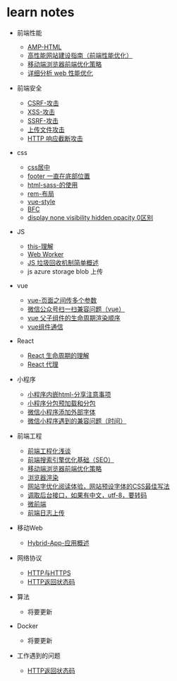 #  learn notes

* 前端性能
    * <a href="https://github.com/sanlangguo/chenzongqiang/wiki/AMP-HTML">AMP-HTML</a>
    * <a href="https://github.com/sanlangguo/chenzongqiang/wiki/%E9%AB%98%E6%80%A7%E8%83%BD%E7%BD%91%E7%AB%99%E5%BB%BA%E8%AE%BE%E6%8C%87%E5%8D%97%EF%BC%88%E5%89%8D%E7%AB%AF%E6%80%A7%E8%83%BD%E4%BC%98%E5%8C%96%EF%BC%89">高性能网站建设指南（前端性能优化）</a>
    * <a href="https://github.com/sanlangguo/chenzongqiang/wiki/%E7%A7%BB%E5%8A%A8%E7%AB%AF%E6%B5%8F%E8%A7%88%E5%99%A8%E5%89%8D%E7%AB%AF%E4%BC%98%E5%8C%96%E7%AD%96%E7%95%A5">移动端浏览器前端优化策略</a>
    * <a href="https://github.com/sanlangguo/learn-notes/issues/5">详细分析 web 性能优化</a>

* 前端安全
    * <a href="https://github.com/sanlangguo/chenzongqiang/wiki/CSRF-%E6%94%BB%E5%87%BB">CSRF-攻击</a>
    * <a href="https://github.com/sanlangguo/chenzongqiang/wiki/XSS-%E6%94%BB%E5%87%BB">XSS-攻击</a>
    * <a href="https://github.com/sanlangguo/chenzongqiang/wiki/SSRF-%E6%94%BB%E5%87%BB">SSRF-攻击</a>
    * <a href="https://github.com/sanlangguo/chenzongqiang/wiki/%E4%B8%8A%E4%BC%A0%E6%96%87%E4%BB%B6%E6%94%BB%E5%87%BB">上传文件攻击</a>
    * <a href="https://github.com/sanlangguo/learn-notes/wiki/HTTP-%E5%93%8D%E5%BA%94%E6%88%AA%E6%96%AD%E6%94%BB%E5%87%BB">HTTP 响应截断攻击</a>
* css
    * <a href="https://github.com/sanlangguo/chenzongqiang/wiki/css%E5%B1%85%E4%B8%AD">css居中</a>
    * <a href="https://github.com/sanlangguo/chenzongqiang/wiki/footer-%E4%B8%80%E7%9B%B4%E5%9C%A8%E5%BA%95%E9%83%A8%E4%BD%8D%E7%BD%AE">footer 一直在底部位置</a>
    * <a href="https://github.com/sanlangguo/chenzongqiang/wiki/html-sass-%E7%9A%84%E4%BD%BF%E7%94%A8">html-sass-的使用</a>
    * <a href="https://github.com/sanlangguo/chenzongqiang/wiki/rem-%E5%B8%83%E5%B1%80">rem-布局</a>
    * <a href="https://github.com/sanlangguo/chenzongqiang/wiki/vue-style">vue-style</a>
    * <a href="https://github.com/sanlangguo/learn-notes/wiki/%E5%9D%97%E6%A0%BC%E5%BC%8F%E5%8C%96%E4%B8%8A%E4%B8%8B%E6%96%87%EF%BC%88Block-Formatting-Context%EF%BC%8CBFC%EF%BC%89">BFC</a>
    * <a href="https://github.com/sanlangguo/learn-notes/wiki/display-none-visibility-hidden-opacity-0-%E5%8C%BA%E5%88%AB" target="_blank">display none visibility hidden opacity 0区别</a>

* JS
    * <a href="https://github.com/sanlangguo/chenzongqiang/wiki/this-%E7%90%86%E8%A7%A3">this-理解</a>
    * <a href="https://github.com/sanlangguo/chenzongqiang/wiki/Web-Worker">Web Worker</a>
    * <a href="https://github.com/sanlangguo/learn-notes/wiki/JS-%E5%9E%83%E5%9C%BE%E5%9B%9E%E6%94%B6%E6%9C%BA%E5%88%B6%E7%AE%80%E5%8D%95%E6%A6%82%E8%BF%B0">JS 垃圾回收机制简单概述</a>
    * js azure storage blob 上传
    
* vue
    * <a href="https://github.com/sanlangguo/chenzongqiang/wiki/vue-%E9%A1%B5%E9%9D%A2%E4%B9%8B%E9%97%B4%E4%BC%A0%E5%A4%9A%E4%B8%AA%E5%8F%82%E6%95%B0">vue-页面之间传多个参数</a>
    * <a href="https://github.com/sanlangguo/learn-notes/wiki/%E5%BE%AE%E4%BF%A1%E5%85%AC%E4%BC%97%E5%8F%B7%E6%89%AB%E4%B8%80%E6%89%AB%E5%85%BC%E5%AE%B9%E9%97%AE%E9%A2%98%EF%BC%88vue%EF%BC%89">微信公众号扫一扫兼容问题（vue）</a>
    * <a href="https://github.com/sanlangguo/learn-notes/wiki/vue-%E7%88%B6%E5%AD%90%E7%BB%84%E4%BB%B6%E7%9A%84%E7%94%9F%E5%91%BD%E5%91%A8%E6%9C%9F%E6%B8%B2%E6%9F%93%E9%A1%BA%E5%BA%8F">vue 父子组件的生命周期渲染顺序</a>
    * <a href="https://github.com/sanlangguo/learn-notes/wiki/vue-%E7%BB%84%E4%BB%B6%E4%B9%8B%E9%97%B4%E4%BC%A0%E5%80%BC">vue组件通信</a>
    
* React 
    * <a href="https://github.com/sanlangguo/learn-notes/wiki/React-%E7%94%9F%E5%91%BD%E5%91%A8%E6%9C%9F%E7%9A%84%E7%90%86%E8%A7%A3">React 生命周期的理解</a>
    * <a href="https://github.com/sanlangguo/learn-notes/wiki/react-proxy">React 代理</a>

* 小程序
    * <a href="https://github.com/sanlangguo/chenzongqiang/wiki/%E5%B0%8F%E7%A8%8B%E5%BA%8F%E5%86%85%E5%B5%8Chtml-%E5%88%86%E4%BA%AB%E6%B3%A8%E6%84%8F%E4%BA%8B%E9%A1%B9">小程序内嵌html-分享注意事项</a>
    * <a href="https://github.com/sanlangguo/chenzongqiang/wiki/%E5%B0%8F%E7%A8%8B%E5%BA%8F%E5%88%86%E5%8C%85%E9%A2%84%E5%8A%A0%E8%BD%BD%E5%92%8C%E5%88%86%E5%8C%85">小程序分包预加载和分包</a>
    * <a href="https://github.com/sanlangguo/chenzongqiang/wiki/%E5%BE%AE%E4%BF%A1%E5%B0%8F%E7%A8%8B%E5%BA%8F%E6%B7%BB%E5%8A%A0%E5%A4%96%E9%83%A8%E5%AD%97%E4%BD%93">微信小程序添加外部字体</a>
    * <a href="https://github.com/sanlangguo/chenzongqiang/wiki/%E5%BE%AE%E4%BF%A1%E5%B0%8F%E7%A8%8B%E5%BA%8F%E9%81%87%E5%88%B0%E7%9A%84%E5%85%BC%E5%AE%B9%E9%97%AE%E9%A2%98%EF%BC%88%E6%97%B6%E9%97%B4%EF%BC%89">微信小程序遇到的兼容问题（时间）</a>
  
* 前端工程
    * <a href="https://github.com/sanlangguo/chenzongqiang/wiki/%E5%89%8D%E7%AB%AF%E5%B7%A5%E7%A8%8B%E5%8C%96%E6%B5%85%E8%B0%88">前端工程化浅谈</a>
    * <a href="https://github.com/sanlangguo/chenzongqiang/wiki/%E5%89%8D%E7%AB%AF%E6%90%9C%E7%B4%A2%E5%BC%95%E6%93%8E%E4%BC%98%E5%8C%96%E5%9F%BA%E7%A1%80%EF%BC%88SEO%EF%BC%89">前端搜索引擎优化基础（SEO）</a>
    * <a href="https://github.com/sanlangguo/chenzongqiang/wiki/%E7%A7%BB%E5%8A%A8%E7%AB%AF%E6%B5%8F%E8%A7%88%E5%99%A8%E5%89%8D%E7%AB%AF%E4%BC%98%E5%8C%96%E7%AD%96%E7%95%A5">移动端浏览器前端优化策略</a>
    * <a href="https://github.com/sanlangguo/chenzongqiang/wiki/%E6%B5%8F%E8%A7%88%E5%99%A8%E6%B8%B2%E6%9F%93">浏览器渲染</a>
    * <a href="https://github.com/sanlangguo/chenzongqiang/wiki/%E7%BD%91%E7%AB%99%E5%AD%97%E4%BC%98%E5%8C%96%E9%98%85%E8%AF%BB%E4%BD%93%E9%AA%8C%EF%BC%8C%E7%BD%91%E7%AB%99%E9%A2%84%E8%AE%BE%E5%AD%97%E4%BD%93%E7%9A%84CSS%E6%9C%80%E4%BD%B3%E5%86%99%E6%B3%95">网站字优化阅读体验，网站预设字体的CSS最佳写法</a>
    * <a href="https://github.com/sanlangguo/chenzongqiang/wiki/%E8%B0%83%E5%8F%96%E5%90%8E%E5%8F%B0%E6%8E%A5%E5%8F%A3%EF%BC%8C%E5%A6%82%E6%9E%9C%E6%9C%89%E4%B8%AD%E6%96%87%EF%BC%8Cutf-8%EF%BC%8C%E8%A6%81%E8%BD%AC%E7%A0%81">调取后台接口，如果有中文，utf-8，要转码</a>
    * <a href="https://github.com/sanlangguo/learn-notes/issues/6">微前端</a>
    * <a href="https://github.com/sanlangguo/learn-notes/wiki/%E5%89%8D%E7%AB%AF%E6%97%A5%E5%BF%97%E4%B8%8A%E4%BC%A0">前端日志上传</a>
* 移动Web
    * <a href="https://github.com/sanlangguo/chenzongqiang/wiki/Hybrid-App-%E5%BA%94%E7%94%A8%E6%A6%82%E8%BF%B0">Hybrid-App-应用概述</a>

* 网络协议
    * <a href="https://github.com/sanlangguo/learn-notes/wiki/HTTP-HTTPS">HTTP与HTTPS</a>
    * <a href="https://github.com/sanlangguo/learn-notes/wiki/HTTP%E8%BF%94%E5%9B%9E%E7%8A%B6%E6%80%81%E7%A0%81">HTTP返回状态码</a>
    
 * 算法
     * 将要更新

  * Docker
     * 将要更新
     
  * 工作遇到的问题
     * <a href="https://github.com/sanlangguo/learn-notes/issues/3">HTTP返回状态码</a>


